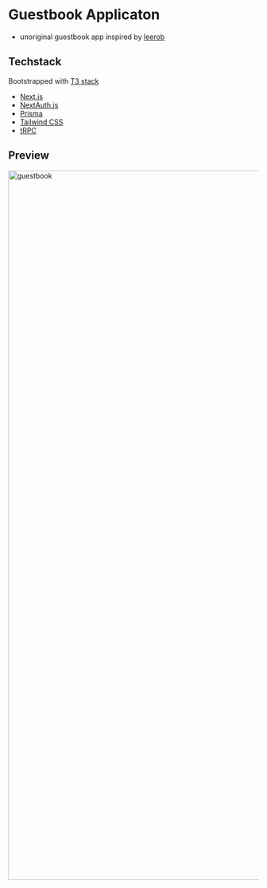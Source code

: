 # Guestbook Applicaton
- unoriginal guestbook app inspired by [leerob](https://leerob.io/guestbook)

## Techstack
 Bootstrapped with [T3 stack](https://create.t3.gg/)
- [Next.js](https://nextjs.org)
- [NextAuth.js](https://next-auth.js.org)
- [Prisma](https://prisma.io)
- [Tailwind CSS](https://tailwindcss.com)
- [tRPC](https://trpc.io)

## Preview

<img width="1424" alt="guestbook" src="https://user-images.githubusercontent.com/68373112/235940620-25896b10-29d0-4538-af7e-0e4fa69c9b1e.png">
